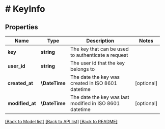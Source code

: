 # # KeyInfo

## Properties

| Name            | Type          | Description                                             | Notes      |
| --------------- | ------------- | ------------------------------------------------------- | ---------- |
| **key**         | **string**    | The key that can be used to authenticate a request      |
| **user_id**     | **string**    | The user id that the key belongs to                     |
| **created_at**  | **\DateTime** | The date the key was created in ISO 8601 datetime       | [optional] |
| **modified_at** | **\DateTime** | The date the key was last modified in ISO 8601 datetime | [optional] |

[[Back to Model list]](../../README.md#models) [[Back to API list]](../../README.md#endpoints) [[Back to README]](../../README.md)
